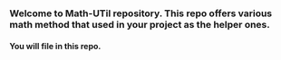 ### Welcome to Math-UTil repository. This repo offers various math method that used in your project as the helper ones.
#### You will file in this repo.

